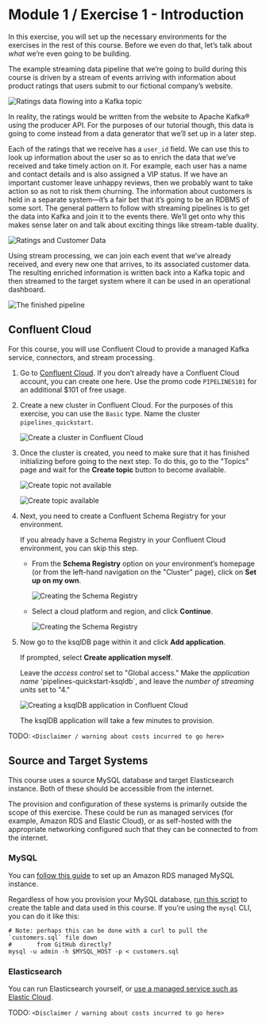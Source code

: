 # Module 1 / Exercise 1 - Introduction

In this exercise, you will set up the necessary environments for the exercises in the rest of this course. Before we even do that, let’s talk about *what* we’re even going to be building.

The example streaming data pipeline that we’re going to build during this course is driven by a stream of events arriving with information about product ratings that users submit to our fictional company’s website.

![Ratings data flowing into a Kafka topic](images/dp01-01x-01.png)

In reality, the ratings would be written from the website to Apache Kafka® using the producer API. For the purposes of our tutorial though, this data is going to come instead from a data generator that we’ll set up in a later step.

Each of the ratings that we receive has a `user_id` field. We can use this to look up information about the user so as to enrich the data that we’ve received and take timely action on it. For example, each user has a name and contact details and is also assigned a VIP status. If we have an important customer leave unhappy reviews, then we probably want to take action so as not to risk them churning. The information about customers is held in a separate system—it’s a fair bet that it’s going to be an RDBMS of some sort. The general pattern to follow with streaming pipelines is to get the data into Kafka and join it to the events there. We’ll get onto why this makes sense later on and talk about exciting things like stream-table duality.

![Ratings and Customer Data](images/dp01-01x-02.png)

Using stream processing, we can join each event that we’ve already received, and every new one that arrives, to its associated customer data. The resulting enriched information is written back into a Kafka topic and then streamed to the target system where it can be used in an operational dashboard.

![The finished pipeline](images/dp01-01x-03.png)

## Confluent Cloud

For this course, you will use Confluent Cloud to provide a managed Kafka service, connectors, and stream processing.

1.  Go to [Confluent Cloud](https://www.confluent.io/confluent-cloud/tryfree). If you don’t already have a Confluent Cloud account, you can create one here. Use the promo code `PIPELINES101` for an additional $101 of free usage.

2.  Create a new cluster in Confluent Cloud. For the purposes of this exercise, you can use the `Basic` type. Name the cluster `pipelines_quickstart`.

    ![Create a cluster in Confluent Cloud](images/dp01-01-01.png)

3.  Once the cluster is created, you need to make sure that it has finished initializing before going to the next step. To do this, go to the "Topics" page and wait for the **Create topic** button to become available.

    ![Create topic not available](images/dp01-01-12.png)

    ![Create topic available](images/dp01-01-13.png)

4.  Next, you need to create a Confluent Schema Registry for your environment.

    If you already have a Schema Registry in your Confluent Cloud environment, you can skip this step.

    -   From the **Schema Registry** option on your environment’s homepage (or from the left-hand navigation on the "Cluster" page), click on **Set up on my own**.

        ![Creating the Schema Registry](images/dp02-01-06.png)

    -   Select a cloud platform and region, and click **Continue**.

        ![Creating the Schema Registry](images/dp02-01-07.png)

5.  Now go to the ksqlDB page within it and click **Add application**.

    If prompted, select **Create application myself**.

    Leave the *access control* set to "Global access." Make the *application name* 'pipelines-quickstart-ksqldb\`, and leave the *number of streaming units* set to "4."

    ![Creating a ksqlDB application in Confluent Cloud](images/dp01-01-02.png)

    The ksqlDB application will take a few minutes to provision.

TODO: `<Disclaimer / warning about costs incurred to go here>`

## Source and Target Systems

This course uses a source MySQL database and target Elasticsearch instance. Both of these should be accessible from the internet.

The provision and configuration of these systems is primarily outside the scope of this exercise. These could be run as managed services (for example, Amazon RDS and Elastic Cloud), or as self-hosted with the appropriate networking configured such that they can be connected to from the internet.

### MySQL

You can [follow this guide](aws_rds_mysql.adoc) to set up an Amazon RDS managed MySQL instance.

Regardless of how you provision your MySQL database, [run this script](customers.sql) to create the table and data used in this course. If you’re using the `mysql` CLI, you can do it like this:

    # Note: perhaps this can be done with a curl to pull the `customers.sql` file down
    #       from GitHub directly?
    mysql -u admin -h $MYSQL_HOST -p < customers.sql

### Elasticsearch

You can run Elasticsearch yourself, or [use a managed service such as Elastic Cloud](https://www.elastic.co/cloud/elasticsearch-service/signup).

TODO: `<Disclaimer / warning about costs incurred to go here>`
